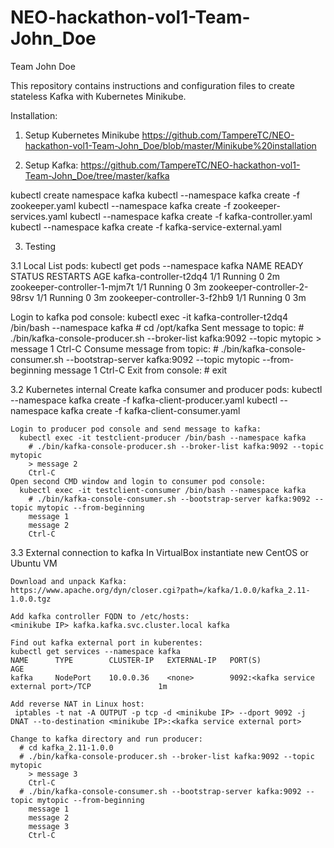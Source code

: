 # NEO-hackathon-vol1-Team-John_Doe
Team John Doe


This repository contains instructions and configuration files to create stateless Kafka with Kubernetes Minikube.

Installation:

1. Setup Kubernetes Minikube
https://github.com/TampereTC/NEO-hackathon-vol1-Team-John_Doe/blob/master/Minikube%20installation

2. Setup Kafka:
https://github.com/TampereTC/NEO-hackathon-vol1-Team-John_Doe/tree/master/kafka

kubectl create namespace kafka
kubectl --namespace kafka create -f zookeeper.yaml
kubectl --namespace kafka create -f zookeeper-services.yaml
kubectl --namespace kafka create -f kafka-controller.yaml
kubectl --namespace kafka create -f kafka-service-external.yaml

3. Testing

3.1 Local
  List pods:
    kubectl get pods --namespace kafka
    NAME                           READY     STATUS    RESTARTS   AGE
    kafka-controller-t2dq4         1/1       Running   0          2m
    zookeeper-controller-1-mjm7t   1/1       Running   0          3m
    zookeeper-controller-2-98rsv   1/1       Running   0          3m
    zookeeper-controller-3-f2hb9   1/1       Running   0          3m
 
  Login to kafka pod console:
    kubectl exec -it kafka-controller-t2dq4 /bin/bash --namespace kafka 
      # cd /opt/kafka
      Sent message to topic:
      # ./bin/kafka-console-producer.sh --broker-list kafka:9092 --topic mytopic
      > message 1
      Ctrl-C
      Consume message from topic:
      # ./bin/kafka-console-consumer.sh --bootstrap-server kafka:9092 --topic mytopic --from-beginning
      message 1
      Ctrl-C
      Exit from console:
      # exit
      
  3.2 Kubernetes internal
    Create kafka consumer and producer pods:
      kubectl --namespace kafka create -f kafka-client-producer.yaml
      kubectl --namespace kafka create -f kafka-client-consumer.yaml
      
    Login to producer pod console and send message to kafka:
      kubectl exec -it testclient-producer /bin/bash --namespace kafka
        # ./bin/kafka-console-producer.sh --broker-list kafka:9092 --topic mytopic
        > message 2
        Ctrl-C
    Open second CMD window and login to consumer pod console:
      kubectl exec -it testclient-consumer /bin/bash --namespace kafka
        # ./bin/kafka-console-consumer.sh --bootstrap-server kafka:9092 --topic mytopic --from-beginning
        message 1
        message 2
        Ctrl-C
    
  3.3 External connection to kafka
    In VirtualBox instantiate new CentOS or Ubuntu VM

    Download and unpack Kafka:
    https://www.apache.org/dyn/closer.cgi?path=/kafka/1.0.0/kafka_2.11-1.0.0.tgz

    Add kafka controller FQDN to /etc/hosts:
    <minikube IP> kafka.kafka.svc.cluster.local kafka 
    
    Find out kafka external port in kuberentes:
    kubectl get services --namespace kafka
    NAME      TYPE        CLUSTER-IP   EXTERNAL-IP   PORT(S)                      AGE
    kafka     NodePort    10.0.0.36    <none>        9092:<kafka service external port>/TCP               1m
  
    Add reverse NAT in Linux host:
     iptables -t nat -A OUTPUT -p tcp -d <minikube IP> --dport 9092 -j DNAT --to-destination <minikube IP>:<kafka service external port>
    
    Change to kafka directory and run producer:
      # cd kafka_2.11-1.0.0
      # ./bin/kafka-console-producer.sh --broker-list kafka:9092 --topic mytopic
        > message 3
        Ctrl-C
      # ./bin/kafka-console-consumer.sh --bootstrap-server kafka:9092 --topic mytopic --from-beginning
        message 1
        message 2
        message 3
        Ctrl-C
    
  
